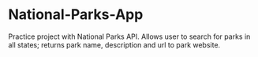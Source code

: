 # National-Parks-App

Practice project with National Parks API. Allows user to search for parks in all states; returns park name,
description and url to park website. 
